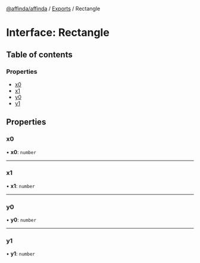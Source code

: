 [@affinda/affinda](../README.md) / [Exports](../modules.md) / Rectangle

# Interface: Rectangle

## Table of contents

### Properties

- [x0](Rectangle.md#x0)
- [x1](Rectangle.md#x1)
- [y0](Rectangle.md#y0)
- [y1](Rectangle.md#y1)

## Properties

### x0

• **x0**: `number`

___

### x1

• **x1**: `number`

___

### y0

• **y0**: `number`

___

### y1

• **y1**: `number`
